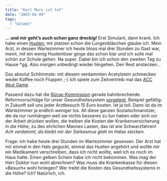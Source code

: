 ```yaml
---
title: "Karl Marx ist tot"
date: "2003-04-09"
tags:
  - "Gelebt"
---
```


**… und mir geht’s auch schon ganz dreckig!** Erst Simulant, dann krank. Ich habe einen [Husten](http://www.husten.de/index.htm? "www.husten.de, echt! Flash, Werbung!"), mir platzen schon die Lungenbläschen glaube ich. Mein Arzt, in dessen Wartezimmer ich heute bloss mal drei Stunden zu Gast war, meint, mit ein wenig Hustenlöser ginge das schon klar und ich solle mal schön zur Schule gehen. Na super. Dabei bin ich schon den zweiten Tag zu Hause \*gg. Also morgen unbedingt wieder hingehen. Den Rest anstecken…

Das absolut Schlimmste: mit diesem verdammten Acetylstein schmecken weder Kaffee noch Fluppen ;-) Ich spiele zum Zeitvertreib mal das [ACC Akut Game](http://www.hexal-trainingsakademie.de/spiel/index.php? "Auch unglaublich: Hexal Trainingsakademie!").

Passend dazu hat die [Rürup-Kommission](http://www.spd.de/servlet/PB/menu/1023753/index.html "Habe ich nur dort gefunden") gerade bahnbrechende Reformvorschläge für unser Gesundheitssystem [vorgelegt](http://de.news.yahoo.com/030409/71/3e19s.html "Yahoo News"), Beispiel gefällig: in Zukunft soll uns jeder Arztbesuch 15 Euro kosten. Ist ja toll. Dann ist da im Wartezimmer ja endlich weniger los. All diese ganzen Sozialschmarotzer, die da nur rumhängen weil sie nichts besseres zu tun haben oder sich vor der Arbeit drücken wollen, die treiben die Kosten der Krankenversicherung in die Höhe, zu des ehrlichen Mannes Lasten, das ist wie Schwarzfahren! _Ach verdammt, da bleibt mir der Sarkasmus glatt im Halse stecken._

Frage: ich habe heute drei Stunden im Wartezimmer gesessen. Der Arzt hat mir einmal in den Hals geguckt, einmal das Husten angehört und wollte mir ein Medikament verschreiben, dass ich nicht wollte, weil ich es noch im Haus hatte. Einen gelben Schein habe ich nicht bekommen. Was mag der Herr Doktor nun wohl abrechnen? Was muss die Krankenkasse für diesen »Besuch« wohl hinlegen? Wer treibt die Kosten des Gesundheitssystems in die Höhe? Ich? Natürlich, ich.
